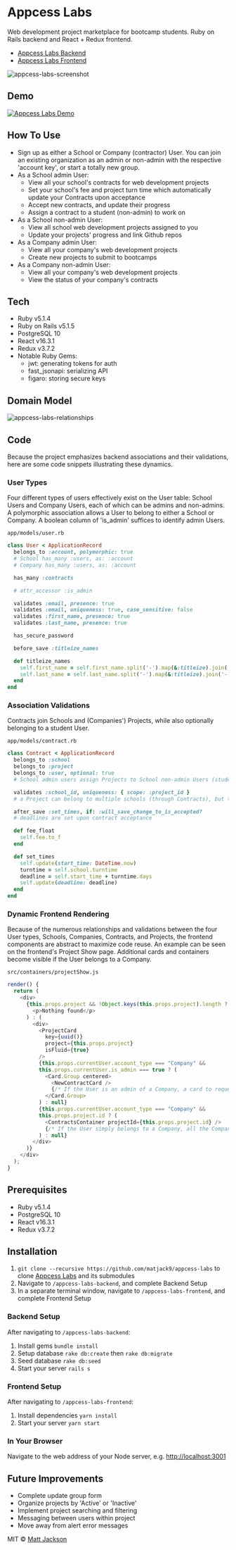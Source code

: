 # Appcess Labs

Web development project marketplace for bootcamp students. Ruby on Rails backend and React + Redux frontend.

* [Appcess Labs Backend](https://github.com/matjack9/appcess-labs-backend)
* [Appcess Labs Frontend](https://github.com/matjack9/appcess-labs-frontend)

![appcess-labs-screenshot](https://github.com/matjack9/appcess-labs/blob/master/appcess-labs-screenshot.png)

## Demo

[![Appcess Labs Demo](http://img.youtube.com/vi/Uu3ANC4WO5c/0.jpg)](https://youtu.be/Uu3ANC4WO5c)

## How To Use

* Sign up as either a School or Company (contractor) User. You can join an existing organization as an admin or non-admin with the respective 'account key', or start a totally new group.
* As a School admin User:
  * View all your school's contracts for web development projects
  * Set your school's fee and project turn time which automatically update your Contracts upon acceptance
  * Accept new contracts, and update their progress
  * Assign a contract to a student (non-admin) to work on
* As a School non-admin User:
  * View all school web development projects assigned to you
  * Update your projects' progress and link Github repos
* As a Company admin User:
  * View all your company's web development projects
  * Create new projects to submit to bootcamps
* As a Company non-admin User:
  * View all your company's web development projects
  * View the status of your company's contracts

## Tech

* Ruby v5.1.4
* Ruby on Rails v5.1.5
* PostgreSQL 10
* React v16.3.1
* Redux v3.7.2
* Notable Ruby Gems:
  * jwt: generating tokens for auth
  * fast_jsonapi: serializing API
  * figaro: storing secure keys

## Domain Model

![appcess-labs-relationships](https://github.com/matjack9/appcess-labs/blob/master/appcess-labs-relationships.png)

## Code

Because the project emphasizes backend associations and their validations, here are some code snippets illustrating these dynamics.

### User Types

Four different types of users effectively exist on the User table: School Users and Company Users, each of which can be admins and non-admins. A polymorphic association allows a User to belong to either a School or Company. A boolean column of 'is_admin' suffices to identify admin Users.

`app/models/user.rb`

```Ruby
class User < ApplicationRecord
  belongs_to :account, polymorphic: true
  # School has_many :users, as: :account
  # Company has_many :users, as: :account

  has_many :contracts

  # attr_accessor :is_admin

  validates :email, presence: true
  validates :email, uniqueness: true, case_sensitive: false
  validates :first_name, presence: true
  validates :last_name, presence: true

  has_secure_password

  before_save :titleize_names

  def titleize_names
    self.first_name = self.first_name.split('-').map(&:titleize).join('-')
    self.last_name = self.last_name.split('-').map(&:titleize).join('-')
  end
end
```

### Association Validations

Contracts join Schools and (Companies') Projects, while also optionally belonging to a student User.

`app/models/contract.rb`

```Ruby
class Contract < ApplicationRecord
  belongs_to :school
  belongs_to :project
  belongs_to :user, optional: true
  # School admin users assign Projects to School non-admin Users (students) to work on after Contract acceptance

  validates :school_id, uniqueness: { scope: :project_id }
  # a Project can belong to multiple schools (through Contracts), but there can only be one Contract joining them

  after_save :set_times, if: :will_save_change_to_is_accepted?
  # deadlines are set upon contract acceptance

  def fee_float
    self.fee.to_f
  end

  def set_times
    self.update(start_time: DateTime.now)
    turntime = self.school.turntime
    deadline = self.start_time + turntime.days
    self.update(deadline: deadline)
  end
end
```

### Dynamic Frontend Rendering

Because of the numerous relationships and validations between the four User types, Schools, Companies, Contracts, and Projects, the frontend components are abstract to maximize code reuse. An example can be seen on the frontend's Project Show page. Additional cards and containers become visible if the User belongs to a Company.

`src/containers/projectShow.js`

```JavaScript
render() {
  return (
    <div>
      {this.props.project && !Object.keys(this.props.project).length ? (
        <p>Nothing found</p>
      ) : (
        <div>
          <ProjectCard
            key={uuid()}
            project={this.props.project}
            isFluid={true}
          />
          {this.props.currentUser.account_type === "Company" &&
          this.props.currentUser.is_admin === true ? (
            <Card.Group centered>
              <NewContractCard />
              {/* If the User is an admin of a Company, a card to request a new Contract will be visible */}
            </Card.Group>
          ) : null}
          {this.props.currentUser.account_type === "Company" &&
          this.props.project.id ? (
            <ContractsContainer projectId={this.props.project.id} />
            {/* If the User simply belongs to a Company, all the Company's Contracts will render within this container */}
          ) : null}
        </div>
      )}
    </div>
  );
}
```

## Prerequisites

* Ruby v5.1.4
* PostgreSQL 10
* React v16.3.1
* Redux v3.7.2

## Installation

1.  `git clone --recursive https://github.com/matjack9/appcess-labs` to clone [Appcess Labs](https://github.com/matjack9/appcess-labs) and its submodules
2.  Navigate to `/appcess-labs-backend`, and complete Backend Setup
3.  In a separate terminal window, navigate to `/appcess-labs-frontend`, and complete Frontend Setup

### Backend Setup

After navigating to `/appcess-labs-backend`:

1.  Install gems `bundle install`
2.  Setup database `rake db:create` then `rake db:migrate`
3.  Seed database `rake db:seed`
4.  Start your server `rails s`

### Frontend Setup

After navigating to `/appcess-labs-frontend`:

1.  Install dependencies `yarn install`
2.  Start your server `yarn start`

### In Your Browser

Navigate to the web address of your Node server, e.g. [http://localhost:3001](http://localhost:3001)

## Future Improvements

* Complete update group form
* Organize projects by 'Active' or 'Inactive'
* Implement project searching and filtering
* Messaging between users within project
* Move away from alert error messages

MIT © [Matt Jackson](https://www.linkedin.com/in/matjack/)
